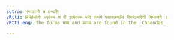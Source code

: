 ```yaml
---
sutra: भय्यप्रवय्ये च छन्दसि
vRtti: बिभेतेर्धातोः प्रपूर्वस्य च वी इत्येतस्य यति प्रत्यये परतश्छन्दसि विषयेऽयादेशो निपात्यते ॥
vRtti_eng: The forms भय्य and प्रवय्य are found in the _Chhandas_.

---
```

